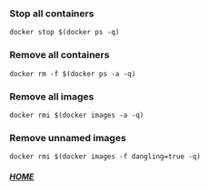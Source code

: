 ### Stop all containers
```shell script
docker stop $(docker ps -q)
```

### Remove all containers
```shell script
docker rm -f $(docker ps -a -q)
```

### Remove all images
```shell script
docker rmi $(docker images -a -q)
```

### Remove unnamed images
```shell script
docker rmi $(docker images -f dangling=true -q)
```


##### [HOME](./../../../../../README.md)
